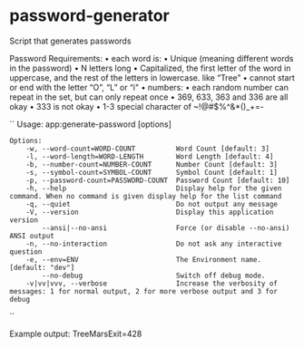 # password-generator
Script that generates passwords


Password Requirements:
	• each word is:
		• Unique (meaning different words in the password)
		• N letters long
		• Capitalized, the first letter of the word in uppercase, and the rest of the letters in lowercase. like “Tree”
		• cannot start or end with the letter “O”, “L” or “i"
	• numbers:
		• each random number can repeat in the set, but can only repeat once
			• 369, 633, 363 and 336 are all okay
			• 333 is not okay
	• 1-3 special character of ~!@#$%^&*()_+=-

``
    Usage:
        app:generate-password [options]

    Options:
        -w, --word-count=WORD-COUNT          Word Count [default: 3]
        -l, --word-length=WORD-LENGTH        Word Length [default: 4]
        -b, --number-count=NUMBER-COUNT      Number Count [default: 3]
        -s, --symbol-count=SYMBOL-COUNT      Symbol Count [default: 1]
        -p, --password-count=PASSWORD-COUNT  Password Count [default: 10]
        -h, --help                           Display help for the given command. When no command is given display help for the list command
        -q, --quiet                          Do not output any message
        -V, --version                        Display this application version
            --ansi|--no-ansi                 Force (or disable --no-ansi) ANSI output
        -n, --no-interaction                 Do not ask any interactive question
        -e, --env=ENV                        The Environment name. [default: "dev"]
            --no-debug                       Switch off debug mode.
        -v|vv|vvv, --verbose                 Increase the verbosity of messages: 1 for normal output, 2 for more verbose output and 3 for debug
``

Example output: TreeMarsExit=428